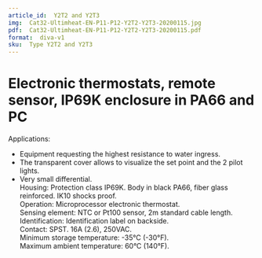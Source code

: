```yaml
---
article_id:  Y2T2 and Y2T3
img:  Cat32-Ultimheat-EN-P11-P12-Y2T2-Y2T3-20200115.jpg
pdf:  Cat32-Ultimheat-EN-P11-P12-Y2T2-Y2T3-20200115.pdf
format:  diva-v1
sku:  Type Y2T2 and Y2T3
---
```


# Electronic thermostats, remote sensor, IP69K enclosure in PA66 and PC

Applications:
- Equipment requesting the highest resistance to water ingress.  
- The transparent cover allows to visualize the set point and the 2 pilot lights.  
- Very small differential.  
Housing: Protection class IP69K. Body in black PA66, fiber glass reinforced. IK10 shocks proof.   
Operation: Microprocessor electronic thermostat.  
Sensing element: NTC or Pt100 sensor, 2m standard cable length.  
Identification: Identification label on backside.  
Contact: SPST. 16A (2.6), 250VAC.   
Minimum storage temperature: -35°C (-30°F).  
Maximum ambient temperature: 60°C (140°F).  
    

